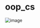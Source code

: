 # oop_cs

![image](https://github.com/anfishka/oop_cs/assets/97487005/540b794b-0e94-406a-8040-d2e348e96acb)
